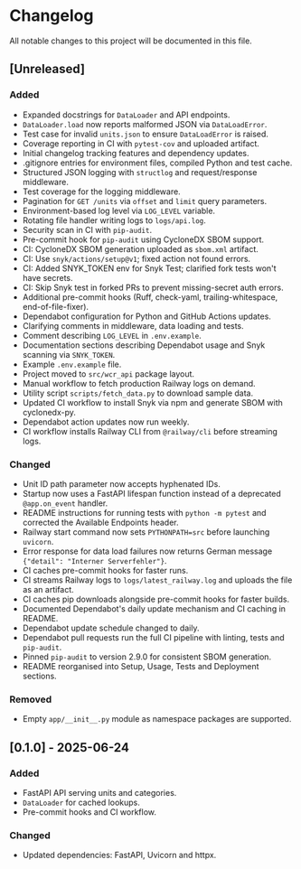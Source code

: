 # Changelog

All notable changes to this project will be documented in this file.

## [Unreleased]
### Added
- Expanded docstrings for `DataLoader` and API endpoints.
- `DataLoader.load` now reports malformed JSON via `DataLoadError`.
- Test case for invalid `units.json` to ensure `DataLoadError` is raised.
- Coverage reporting in CI with `pytest-cov` and uploaded artifact.
- Initial changelog tracking features and dependency updates.
- .gitignore entries for environment files, compiled Python and test cache.
- Structured JSON logging with ``structlog`` and request/response middleware.
- Test coverage for the logging middleware.
- Pagination for ``GET /units`` via ``offset`` and ``limit`` query parameters.
- Environment-based log level via ``LOG_LEVEL`` variable.
- Rotating file handler writing logs to ``logs/api.log``.
- Security scan in CI with ``pip-audit``.
- Pre-commit hook for ``pip-audit`` using CycloneDX SBOM support.
- CI: CycloneDX SBOM generation uploaded as `sbom.xml` artifact.
- CI: Use `snyk/actions/setup@v1`; fixed action not found errors.
- CI: Added SNYK_TOKEN env for Snyk Test; clarified fork tests won't have secrets.
- CI: Skip Snyk test in forked PRs to prevent missing-secret auth errors.
- Additional pre-commit hooks (Ruff, check-yaml, trailing-whitespace,
  end-of-file-fixer).
- Dependabot configuration for Python and GitHub Actions updates.
- Clarifying comments in middleware, data loading and tests.
- Comment describing `LOG_LEVEL` in `.env.example`.
- Documentation sections describing Dependabot usage and Snyk scanning via
  `SNYK_TOKEN`.
- Example ``.env.example`` file.
- Project moved to ``src/wcr_api`` package layout.
- Manual workflow to fetch production Railway logs on demand.
- Utility script `scripts/fetch_data.py` to download sample data.
- Updated CI workflow to install Snyk via npm and generate SBOM with cyclonedx-py.
- Dependabot action updates now run weekly.
 - CI workflow installs Railway CLI from `@railway/cli` before streaming logs.

### Changed
- Unit ID path parameter now accepts hyphenated IDs.
- Startup now uses a FastAPI lifespan function instead of a deprecated
  ``@app.on_event`` handler.
- README instructions for running tests with ``python -m pytest`` and corrected
  the Available Endpoints header.
- Railway start command now sets ``PYTHONPATH=src`` before launching ``uvicorn``.
- Error response for data load failures now returns German message
  ``{"detail": "Interner Serverfehler"}``.
- CI caches pre-commit hooks for faster runs.
- CI streams Railway logs to `logs/latest_railway.log` and uploads the file as
  an artifact.
- CI caches pip downloads alongside pre-commit hooks for faster builds.
- Documented Dependabot's daily update mechanism and CI caching in README.
- Dependabot update schedule changed to daily.
- Dependabot pull requests run the full CI pipeline with linting, tests and
  `pip-audit`.
- Pinned `pip-audit` to version 2.9.0 for consistent SBOM generation.
- README reorganised into Setup, Usage, Tests and Deployment sections.

### Removed
- Empty `app/__init__.py` module as namespace packages are supported.

## [0.1.0] - 2025-06-24
### Added
- FastAPI API serving units and categories.
- `DataLoader` for cached lookups.
- Pre-commit hooks and CI workflow.
### Changed
- Updated dependencies: FastAPI, Uvicorn and httpx.

